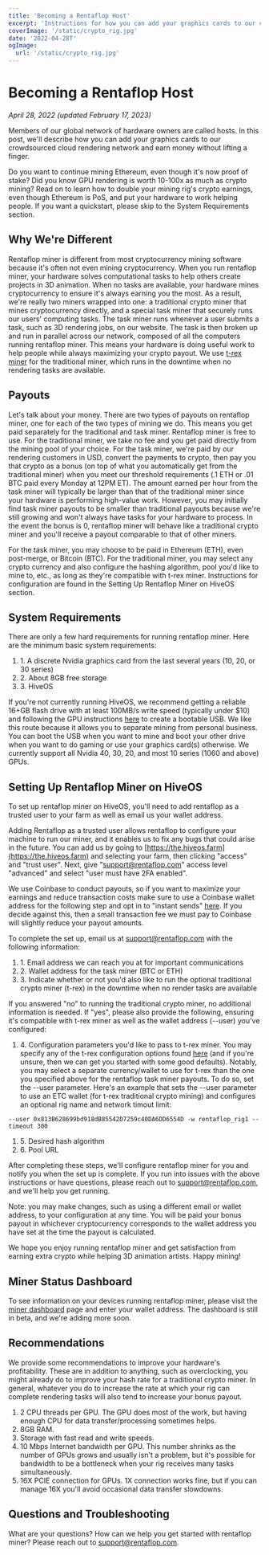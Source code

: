 ```yaml
---
title: 'Becoming a Rentaflop Host'
excerpt: 'Instructions for how you can add your graphics cards to our crowdsourced cloud rendering network and earn money without lifting a finger.'
coverImage: '/static/crypto_rig.jpg'
date: '2022-04-28T'
ogImage:
  url: '/static/crypto_rig.jpg'
---
```


# Becoming a Rentaflop Host

_April 28, 2022 (updated February 17, 2023)_

Members of our global network of hardware owners are called hosts. In this post, we'll describe how you can add your graphics cards to our crowdsourced
cloud rendering network and earn money without lifting a finger.

Do you want to continue mining Ethereum, even though it's now proof of stake? Did you know GPU rendering is worth 10-100x as much as crypto mining?
Read on to learn how to double your mining rig's crypto earnings, even though Ethereum is PoS, and put your hardware to work helping people.
If you want a quickstart, please skip to the System Requirements section.

## Why We're Different

Rentaflop miner is different from most cryptocurrency mining software because it's often not even mining cryptocurrency. When you run rentaflop miner,
your hardware solves computational tasks to help others create projects in 3D animation. When no tasks are available,
your hardware mines cryptocurrency to ensure it's always earning you the most. As a result, we're really
two miners wrapped into one: a traditional crypto miner that mines cryptocurrency directly, and a special task miner that securely runs our users'
computing tasks. The task miner runs whenever a user submits a task, such as 3D rendering jobs, on our website.
The task is then broken up and run in parallel across our network, composed of all the computers running rentaflop miner. This means your hardware
is doing useful work to help people while always maximizing your crypto payout. We use [t-rex miner](https://trex-miner.com/) for the traditional miner, which runs
in the downtime when no rendering tasks are available.

## Payouts

Let's talk about your money. There are two types of payouts on rentaflop miner, one for each of the two types of mining we do. This means you get paid separately for the
traditional and task miner. Rentaflop miner is free to use. For the traditional miner, we take no fee and you get paid directly from the mining pool of your choice. For the task miner, we're paid
by our rendering customers in USD, convert the payments to crypto, then pay you that crypto as a bonus (on top of what you automatically get from the traditional miner)
when you meet our threshold requirements (.1 ETH or .01 BTC paid every Monday at 12PM ET). The amount earned per hour from the task miner will typically be larger than that of the traditional miner
since your hardware is performing high-value work. However, you may initially find task miner payouts to be smaller than traditional payouts
because we're still growing and won't always have tasks for your hardware to process. In the event the bonus is 0, rentaflop miner will
behave like a traditional crypto miner and you'll receive a payout comparable to that of other miners.

For the task miner, you may choose to be paid in Ethereum (ETH), even post-merge, or Bitcoin (BTC). For the traditional miner, you may select any crypto currency
and also configure the hashing algorithm, pool you'd like to mine to, etc., as long as they're compatible with t-rex miner. Instructions for configuration are found
in the Setting Up Rentaflop Miner on HiveOS section.

## System Requirements

There are only a few hard requirements for running rentaflop miner.
Here are the minimum basic system requirements:

1. 1\. A discrete Nvidia graphics card from the last several years (10, 20, or 30 series)
1. 2\. About 8GB free storage
1. 3\. HiveOS

If you're not currently running HiveOS, we recommend getting a reliable
16+GB flash drive with at least 100MB/s write speed (typically under $10) and following the GPU instructions [here](https://hiveon.com/install/) to create a bootable USB. We like this route because
it allows you to separate mining from personal business. You can boot the USB when you want to mine and boot your other drive when you want
to do gaming or use your graphics card(s) otherwise.
We currently support all Nvidia 40, 30, 20, and most 10 series (1060 and above) GPUs.

## Setting Up Rentaflop Miner on HiveOS

To set up rentaflop miner on HiveOS, you'll need to add rentaflop as a trusted user to your farm as well as email us your wallet address.

Adding Rentaflop as a trusted user allows rentaflop to configure your machine to run our miner, and it enables us to fix any bugs that could arise in the future.
You can add us by going to [https://the.hiveos.farm](https://the.hiveos.farm) and selecting your farm, then clicking "access" and "trust user".
Next, give "support@rentaflop.com" access level "advanced" and select "user must have 2FA enabled".

We use Coinbase to conduct payouts, so if you want to maximize your earnings and reduce transaction costs make sure to use a Coinbase wallet address
for the following step and opt in to "instant sends"
[here](https://www.coinbase.com/settings/privacy-rights). If you decide against this, then a small transaction fee we must pay to Coinbase will slightly reduce your
payout amounts.

To complete the set up, email us at [support@rentaflop.com](mailto:support@rentaflop.com) with the following information:
1. 1\. Email address we can reach you at for important communications
1. 2\. Wallet address for the task miner (BTC or ETH)
1. 3\. Indicate whether or not you'd also like to run the optional traditional crypto miner (t-rex) in the downtime when no render tasks are available

If you answered "no" to running the traditional crypto miner, no additional information is needed. If "yes", please also provide the following, ensuring it's
compatible with t-rex miner as well as the wallet address (--user) you've configured:

1. 4\. Configuration parameters you'd like to pass to t-rex miner. You may specify any of the t-rex configuration options found [here](https://github.com/trexminer/T-Rex) (and if you're unsure, then we can get you started with some good defaults).
Notably, you may select a separate currency/wallet to use for t-rex than the one you specified above for the rentaflop task miner payouts. To do so, set the --user
parameter. Here's an example that sets the --user parameter to use an ETC wallet (for t-rex traditional crypto mining)
and configures an optional rig name and network timout limit:

```
--user 0x813B628699bd918dB85542D7259c40DA6DD6554D -w rentaflop_rig1 --timeout 300
```
1. 5\. Desired hash algorithm
1. 6\. Pool URL

After completing these steps, we'll configure rentaflop miner for you and notify you when the set up is complete. If you run into issues with the above instructions
or have questions, please reach out to [support@rentaflop.com](mailto:support@rentaflop.com), and we'll help you get running.

Note: you may make changes, such as using a different email or wallet address, to your configuration at any time. You will be paid your bonus payout in
whichever cryptocurrency corresponds to the wallet address you have set at the time the payout is calculated. 

We hope you enjoy running rentaflop miner and get satisfaction from earning extra crypto while helping 3D animation artists. Happy mining!

## Miner Status Dashboard

To see information on your devices running rentaflop miner, please visit the [miner dashboard](https://portal.rentaflop.com/miner) page and enter your wallet address.
The dashboard is still in beta, and we're adding more soon.

## Recommendations

We provide some recommendations to improve your hardware's profitability. These are in addition to anything, such as overclocking, you might already do to improve your
hash rate for a traditional crypto miner. In general, whatever you do to increase the rate at which your rig can complete rendering tasks will also
tend to increase your bonus payout.

1. 2 CPU threads per GPU. The GPU does most of the work, but having enough CPU for data transfer/processing sometimes helps.
1. 8GB RAM.
1. Storage with fast read and write speeds.
1. 10 Mbps Internet bandwidth per GPU. This number shrinks as the number of GPUs grows and usually isn't a problem, but it's possible for bandwidth to be a bottleneck when your rig receives many tasks simultaneously.
1. 16X PCIE connection for GPUs. 1X connection works fine, but if you can manage 16X you'll avoid occasional data transfer slowdowns.

## Questions and Troubleshooting

What are your questions? How can we help you get started with rentaflop miner? Please reach out to [support@rentaflop.com](mailto:support@rentaflop.com).
